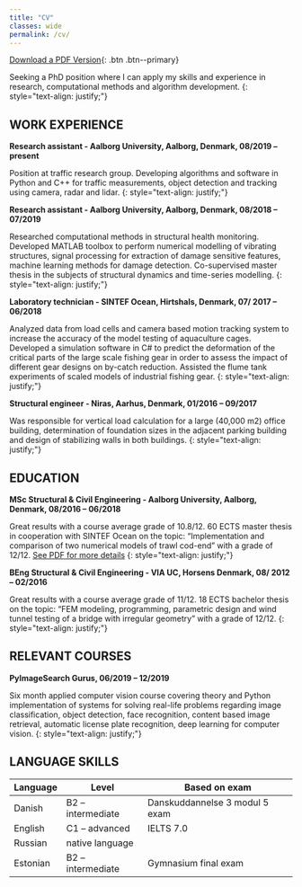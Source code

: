 ```yaml
---
title: "CV"
classes: wide
permalink: /cv/
---
```


[Download a PDF Version](/assets/pdf/CV_2020_EN.pdf){: .btn .btn--primary}

Seeking a PhD position where I can apply my skills and experience in research, computational methods and algorithm development.
{: style="text-align: justify;"}

## WORK EXPERIENCE

**Research assistant - Aalborg University, Aalborg, Denmark, 08/2019 – present**

Position at traffic research group. Developing algorithms and software in Python and C++ for traffic measurements, object detection and tracking using camera, radar and lidar.
{: style="text-align: justify;"}

**Research assistant - Aalborg University, Aalborg, Denmark, 08/2018 – 07/2019**

Researched computational methods in structural health monitoring. Developed MATLAB toolbox to perform numerical modelling of vibrating structures, signal processing for extraction of damage sensitive features, machine learning methods for damage detection. Co-supervised master thesis in the subjects of structural dynamics and time-series modelling.
{: style="text-align: justify;"}

**Laboratory technician - SINTEF Ocean, Hirtshals, Denmark, 07/ 2017 – 06/2018**

Analyzed data from load cells and camera based motion tracking system to increase the accuracy of the model testing of aquaculture cages. Developed a simulation software in C# to predict the deformation of the critical parts of the large scale fishing gear in order to assess the impact of different gear designs on by-catch reduction. Assisted the flume tank experiments of scaled models of industrial fishing gear.
{: style="text-align: justify;"}

**Structural engineer - Niras, Aarhus, Denmark, 01/2016 – 09/2017**

Was responsible for vertical load calculation for a large (40,000 m2) office building, determination of foundation sizes in the adjacent parking building and design of stabilizing walls in both buildings.
{: style="text-align: justify;"}

## EDUCATION

**MSc Structural & Civil Engineering - Aalborg University, Aalborg, Denmark, 08/2016 – 06/2018**

Great results with a course average grade of 10.8/12. 60 ECTS master thesis in cooperation with SINTEF Ocean on the topic: “Implementation and comparison of two numerical models of trawl cod-end” with a grade of 12/12. [See PDF for more details](https://projekter.aau.dk/projekter/en/studentthesis/implementation-and-comparison-of-two-numerical-models-for-trawl-codends(7c4900a9-f83e-4f61-818b-2c271252cab1).html)
{: style="text-align: justify;"}

**BEng Structural & Civil Engineering - VIA UC, Horsens Denmark, 08/ 2012 – 02/2016**

Great results with a course average grade of 11/12. 18 ECTS bachelor thesis on the topic: “FEM modeling, programming, parametric design and wind tunnel testing of a bridge with irregular geometry” with a grade of 12/12.
{: style="text-align: justify;"}

## RELEVANT COURSES

**PyImageSearch Gurus, 06/2019 – 12/2019**

Six month applied computer vision course covering theory and Python implementation of systems for solving real-life problems regarding image classification, object detection, face recognition, content based image retrieval, automatic license plate recognition, deep learning for computer vision.
{: style="text-align: justify;"}

## LANGUAGE SKILLS

| Language | Level              | Based on exam                     |
| -------- | ------------------ | --------------------------------- |
| Danish   |  B2 – intermediate | Danskuddannelse 3 modul 5 exam    |
| English  |  C1 – advanced     | IELTS 7.0                         |
| Russian  |  native language   |                                   |
| Estonian |  B2 – intermediate | Gymnasium final exam              |


